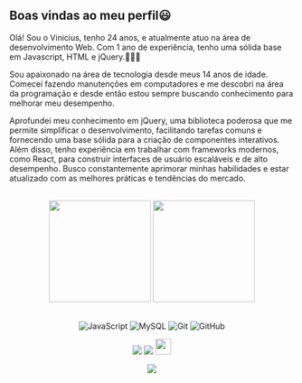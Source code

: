 ## Boas vindas ao meu perfil😃

Olá! Sou o Vinicius, tenho 24 anos, e atualmente atuo na área de desenvolvimento Web. Com 1 ano de experiência, tenho uma sólida base em Javascript, HTML e jQuery.👨🏻‍💻

Sou apaixonado na área de tecnologia desde meus 14 anos de idade. Comecei fazendo manutenções em computadores e me descobri na área da programação e desde então estou sempre buscando conhecimento para melhorar meu desempenho.

Aprofundei meu conhecimento em jQuery, uma biblioteca poderosa que me permite simplificar o desenvolvimento, facilitando tarefas comuns e fornecendo uma base sólida para a criação de componentes interativos. Além disso, tenho experiência em trabalhar com frameworks modernos, como React, para construir interfaces de usuário escaláveis e de alto desempenho. Busco constantemente aprimorar minhas habilidades e estar atualizado com as melhores práticas e tendências do mercado.

<br>

<!-- GITHUB STATUS -->
<div align="center">
  <img height="180em" src="https://github-readme-stats.vercel.app/api?username=ViniciusPess&show_icons=true&theme=dark&include_all_commits=true&count_private=true"/>
  <img height="180em" src="https://github-readme-stats.vercel.app/api/top-langs/?username=ViniciusPess&layout=compact&langs_count=10&theme=dark"/>

  <!-- TEMAS: dark, radical, merko, gruvbox, tokyonight, onedark, cobalt, synthwave, highcontrast, dracula -->
</div>

<br>

<!-- TECNOLOGIAS -->
<div align="center">

![JavaScript](https://img.shields.io/badge/-JavaScript-black?style=flat-square&logo=javascript)
![MySQL](https://img.shields.io/badge/-MySQL-black?style=flat-square&logo=mysql)
![Git](https://img.shields.io/badge/-Git-black?style=flat-square&logo=git)
![GitHub](https://img.shields.io/badge/-GitHub-181717?style=flat-square&logo=github)

</div>

<!-- REDES SOCIAIS -->
<div align="center">
  <a href="https://instagram.com/ViniciusPess" target="_blank"><img src="https://img.shields.io/badge/-Instagram-%23E4405F?style=for-the-badge&logo=instagram&logoColor=white" target="_blank"></a>
  <a href="https://www.linkedin.com/in/viniciuspess/" target="_blank"><img src="https://img.shields.io/badge/-LinkedIn-%230077B5?style=for-the-badge&logo=linkedin&logoColor=white" target="_blank"></a>  
   <a href="mailto:viniciuspessanhaboamorte@gmail.com" target="_blank"><img src="https://play-lh.googleusercontent.com/D1Dz2BjPYev_oyksKXsdtAS66a_2Ql-sklpzTnwR9lqnDG_P5lAJEtfR70FudJ0XMA=s48-rw" style='width: 28px' target="_blank"></a>  
  
  ![](https://visitor-badge.glitch.me/badge?page_id=gus-caetano)
</div>
